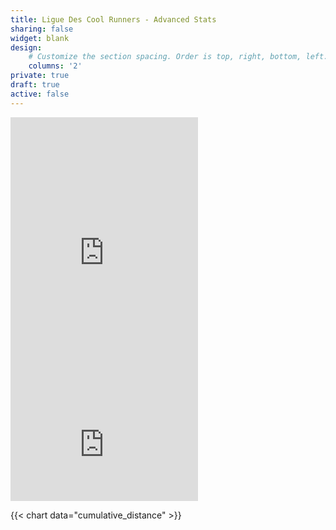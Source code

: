 ```yaml
---
title: Ligue Des Cool Runners - Advanced Stats
sharing: false
widget: blank
design:
    # Customize the section spacing. Order is top, right, bottom, left.
    columns: '2'
private: true
draft: true
active: false
---
```


<iframe allowtransparency frameborder='0' height='454' scrolling='no' src='https://www.strava.com/clubs/893517/latest-rides/77b096b555e16ddfff3ef6b4578be789c2186bb4?show_rides=true' width='300'></iframe>

<iframe allowtransparency frameborder='0' height='160' scrolling='no' src='https://www.strava.com/clubs/893517/latest-rides/77b096b555e16ddfff3ef6b4578be789c2186bb4?show_rides=false' width='300'></iframe>

{{< chart data="cumulative_distance" >}}


